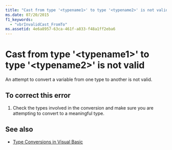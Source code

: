 ```yaml
---
title: "Cast from type '<typename1>' to type '<typename2>' is not valid"
ms.date: 07/20/2015
f1_keywords: 
  - "vbrInvalidCast_FromTo"
ms.assetid: 4e6a8957-63ca-461f-a833-f48a1ff2eba6
---
```

# Cast from type '\<typename1>' to type '\<typename2>' is not valid
An attempt to convert a variable from one type to another is not valid.  
  
## To correct this error  
  
1. Check the types involved in the conversion and make sure you are attempting to convert to a meaningful type.  
  
## See also

- [Type Conversions in Visual Basic](../../visual-basic/programming-guide/language-features/data-types/type-conversions.md)
